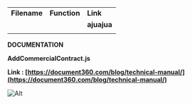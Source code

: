 <!-- Output copied to clipboard! -->

<!-----

Yay, no errors, warnings, or alerts!

Conversion time: 0.463 seconds.


Using this Markdown file:

1. Paste this output into your source file.
2. See the notes and action items below regarding this conversion run.
3. Check the rendered output (headings, lists, code blocks, tables) for proper
   formatting and use a linkchecker before you publish this page.

Conversion notes:

* Docs to Markdown version 1.0β34
* Fri Jun 16 2023 05:21:17 GMT-0700 (PDT)
* Source doc: README_GITHUB
* Tables are currently converted to HTML tables.
----->



<table>
  <tr>
   <td><strong>Filename</strong>
   </td>
   <td><strong>Function</strong>
   </td>
   <td><strong>Link</strong>
   </td>
  </tr>
  <tr>
   <td>
   </td>
   <td>
   </td>
   <td><strong>ajuajua</strong>
   </td>
  </tr>
  <tr>
   <td>
   </td>
   <td>
   </td>
   <td>
   </td>
  </tr>
</table>


**DOCUMENTATION**

**AddCommercialContract.js**

**Link : [https://document360.com/blog/technical-manual/](https://document360.com/blog/technical-manual/)**

![Alt](https://repobeats.axiom.co/api/embed/be6e9892284f25333f0c7692e99660aede4a8b41.svg "Repobeats analytics image")
